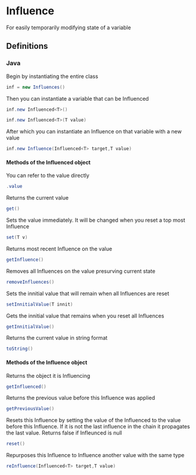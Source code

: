 # Influence
For easily temporarily modifying state of a variable

## Definitions
### Java
Begin by instantiating the entire class
```java
inf = new Influences()
```

Then you can instantiate a variable that can be Influenced
```java
inf.new Influenced<T>()

inf.new Influenced<T>(T value)
```

After which you can instantiate an Influence on that variable with a new value
```java
inf.new Influence(Influenced<T> target,T value)
```
#### Methods of the Influenced object
You can refer to the value directly
```java
.value
```

Returns the current value
```java
get()
```

Sets the value immediately. It will be changed when you reset a top most Influence
```java
set(T v)
```

Returns most recent Influence on the value
```java
getInfluence()
```

Removes all Influences on the value presurving current state
```java
removeInfluences()
```

Sets the innitial value that will remain when all Influences are reset
```java
setInnitialValue(T innit)
```

Gets the innitial value that remains when you reset all Influences
```java
getInnitialValue()
```

Returns the current value in string format
```java
toString()
```

#### Methods of the Influence object
Returns the object it is Influencing
```java
getInfluenced()
```

Returns the previous value before this Influence was applied
```java
getPreviousValue()
```

Resets this Influence by setting the value of the Influenced to the value before this Influence. 
If it is not the last influence in the chain it propagates the last value. Returns false if Infleunced is null
```java
reset()
```

Repurposes this Influence to Influence another value with the same type
```java
reInfluence(Influenced<T> target,T value)
```
